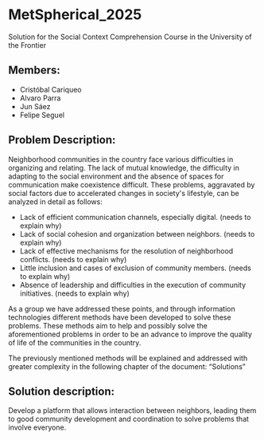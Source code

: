 # MetSpherical_2025
Solution for the Social Context Comprehension Course in the University of the Frontier

## Members:
- Cristóbal Cariqueo
- Alvaro Parra
- Jun Sáez
- Felipe Seguel


## Problem Description:
Neighborhood communities in the country face various difficulties in organizing and relating. The lack of mutual knowledge, the difficulty in adapting to the social environment and the absence of spaces for communication make coexistence difficult. These problems, aggravated by social factors due to accelerated changes in society's lifestyle, can be analyzed in detail as follows:
- Lack of efficient communication channels, especially digital. (needs to explain why)
- Lack of social cohesion and organization between neighbors. (needs to explain why)
- Lack of effective mechanisms for the resolution of neighborhood conflicts. (needs to explain why) 
- Little inclusion and cases of exclusion of community members. (needs to explain why)
- Absence of leadership and difficulties in the execution of community initiatives. (needs to explain why)

As a group we have addressed these points, and through information technologies different methods have been developed to solve these problems. These methods aim to help and possibly solve the aforementioned problems in order to be an advance to improve the quality of life of the communities in the country.

The previously mentioned methods will be explained and addressed with greater complexity in the following chapter of the document: “Solutions”


## Solution description:
Develop a platform that allows interaction between neighbors, leading them to good community development and coordination to solve problems that involve everyone.
